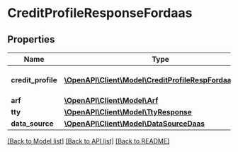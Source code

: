 # CreditProfileResponseFordaas

## Properties
Name | Type | Description | Notes
------------ | ------------- | ------------- | -------------
**credit_profile** | [**\OpenAPI\Client\Model\CreditProfileRespFordaasData[]**](CreditProfileRespFordaasData.md) | DaaS Credit Profile Response | [optional] 
**arf** | [**\OpenAPI\Client\Model\Arf**](Arf.md) |  | [optional] 
**tty** | [**\OpenAPI\Client\Model\TtyResponse**](TtyResponse.md) |  | [optional] 
**data_source** | [**\OpenAPI\Client\Model\DataSourceDaas**](DataSourceDaas.md) |  | [optional] 

[[Back to Model list]](../README.md#documentation-for-models) [[Back to API list]](../README.md#documentation-for-api-endpoints) [[Back to README]](../README.md)


